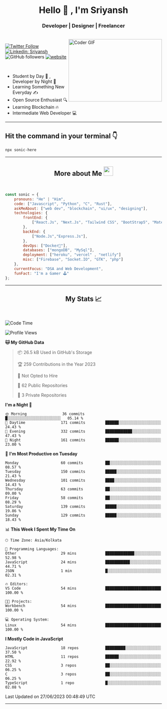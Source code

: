 
<h1 align="center">Hello  👋 , I'm Sriyansh</h1>
<h3 align="center">Developer | Designer | Freelancer </h3>
<br>
<img alt="Coder GIF" align="right" height=200 width=300 src="https://miro.medium.com/max/1360/0*7Q3yvSIv_t0ioJ-Z.gif" />

[![Twitter Follow](https://img.shields.io/twitter/follow/ShivamSriyansh?label=Follow)](https://twitter.com/intent/follow?screen_name=ShivamSriyansh)
[![Linkedin: Sriyansh](https://img.shields.io/badge/-Sriyansh-blue?style=flat-square&logo=Linkedin&logoColor=white&link=https://www.linkedin.com/in/sriyansh-shivam/)](https://www.linkedin.com/in/sriyansh-shivam/)
![GitHub followers](https://img.shields.io/github/followers/SoNiC-HeRE?label=Follow&style=social)
[![website](https://img.shields.io/badge/Website-46a2f1.svg?&style=flat-square&logo=Google-Chrome&logoColor=white&link=https://ss-portfolio.vercel.app/)](https://ss-portfolio.vercel.app/)

<br/>

- Student by Day 🌅 , Developer by Night 🌃
- Learning Something New Everyday ✍️
- Open Source Enthusiast 🔍
- Learning Blockchain 🔥
- Intermediate Web Developer 💻



<hr/>

## Hit the command in your terminal 👇
```bash
npx sonic-here
```

<hr/>
<h2 align="center">More about Me <img src="https://emojis.slackmojis.com/emojis/images/1531849430/4246/blob-sunglasses.gif?1531849430" width="30"/> </h3>
<br>

```javascript
const sonic = {
    pronouns: "He" | "Him",
    code: ["Javascript", "Python", "C", "Rust"],
    askMeAbout: ["web dev", "blockchain", "ui/ux", "designing"],
    technologies: {
        frontEnd: {
            ["React.Js", "Next.Js", "Tailwind CSS", "BootStrap5", "MaterialUI"]
        },
        backEnd: {
            ["Node.Js","Express.Js"],
        },
        devOps: ["Docker🐳"],
        databases: ["mongoDB", "MySql"],
        deployment: ["heroku", "vercel" , "netlify"]
        misc: ["Firebase", "Socket.IO", "GTK", "php"]
    },
    currentFocus: "DSA and Web Development",
    funFact: "I'm a Gamer 🕹️"
};
```
<hr/>

<h2 align="center"> My Stats 📈 </h2>
<br />

<!--START_SECTION:waka-->
![Code Time](http://img.shields.io/badge/Code%20Time-20%20hrs%2052%20mins-blue)

![Profile Views](http://img.shields.io/badge/Profile%20Views-1-blue)

**🐱 My GitHub Data** 

> 📦 26.5 kB Used in GitHub's Storage 
 > 
> 🏆 259 Contributions in the Year 2023
 > 
> 🚫 Not Opted to Hire
 > 
> 📜 62 Public Repositories 
 > 
> 🔑 3 Private Repositories 
 > 
**I'm a Night 🦉** 

```text
🌞 Morning                36 commits          █░░░░░░░░░░░░░░░░░░░░░░░░   05.14 % 
🌆 Daytime                171 commits         ██████░░░░░░░░░░░░░░░░░░░   24.43 % 
🌃 Evening                332 commits         ████████████░░░░░░░░░░░░░   47.43 % 
🌙 Night                  161 commits         ██████░░░░░░░░░░░░░░░░░░░   23.00 % 
```
📅 **I'm Most Productive on Tuesday** 

```text
Monday                   60 commits          ██░░░░░░░░░░░░░░░░░░░░░░░   08.57 % 
Tuesday                  150 commits         █████░░░░░░░░░░░░░░░░░░░░   21.43 % 
Wednesday                101 commits         ████░░░░░░░░░░░░░░░░░░░░░   14.43 % 
Thursday                 63 commits          ██░░░░░░░░░░░░░░░░░░░░░░░   09.00 % 
Friday                   58 commits          ██░░░░░░░░░░░░░░░░░░░░░░░   08.29 % 
Saturday                 139 commits         █████░░░░░░░░░░░░░░░░░░░░   19.86 % 
Sunday                   129 commits         █████░░░░░░░░░░░░░░░░░░░░   18.43 % 
```


📊 **This Week I Spent My Time On** 

```text
🕑︎ Time Zone: Asia/Kolkata

💬 Programming Languages: 
Other                    29 mins             █████████████░░░░░░░░░░░░   52.98 % 
JavaScript               24 mins             ███████████░░░░░░░░░░░░░░   44.71 % 
JSON                     1 min               █░░░░░░░░░░░░░░░░░░░░░░░░   02.31 % 

🔥 Editors: 
VS Code                  54 mins             █████████████████████████   100.00 % 

🐱‍💻 Projects: 
Workbench                54 mins             █████████████████████████   100.00 % 

💻 Operating System: 
Linux                    54 mins             █████████████████████████   100.00 % 
```

**I Mostly Code in JavaScript** 

```text
JavaScript               18 repos            █████████░░░░░░░░░░░░░░░░   37.50 % 
HTML                     11 repos            ██████░░░░░░░░░░░░░░░░░░░   22.92 % 
CSS                      3 repos             ██░░░░░░░░░░░░░░░░░░░░░░░   06.25 % 
C                        3 repos             ██░░░░░░░░░░░░░░░░░░░░░░░   06.25 % 
TypeScript               1 repo              █░░░░░░░░░░░░░░░░░░░░░░░░   02.08 % 
```




 Last Updated on 27/06/2023 00:48:49 UTC
<!--END_SECTION:waka-->
<hr />
